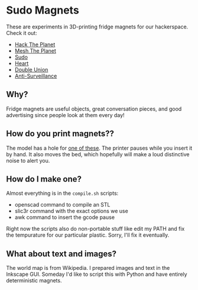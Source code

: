 # Sudo Magnets

These are experiments in 3D-printing fridge magnets for our hackerspace. Check it out:

* [Hack The Planet](https://github.com/sudoroom/magnets/blob/master/hack-the-planet/world.stl "'Hack The Planet' magnet")
* [Mesh The Planet](https://github.com/sudoroom/magnets/blob/master/hack-the-planet/mesh.stl "'Mesh The Planet' magnet")
* [Sudo](https://github.com/sudoroom/magnets/blob/master/sudo/sudo.stl "'Sudo' magnet")
* [Heart](https://github.com/sudoroom/magnets/blob/master/heart/heart.stl "heart magnet")
* [Double Union](https://github.com/sudoroom/magnets/blob/master/double-union/du.stl "'Double Union' magnet")
* [Anti-Surveillance](https://github.com/sudoroom/magnets/blob/master/fuck-surveillance/cube.stl "'Fuck Surveillance' magnet")

## Why?

Fridge magnets are useful objects, great conversation pieces, and good advertising since people look at them every day!

## How do you print magnets??

The model has a hole for [one of these](http://www.amazon.com/gp/product/B0012ATDD2/ "Is there a non-Amazon link for this?"). The printer pauses while you insert it by hand. It also moves the bed, which hopefully will make a loud distinctive noise to alert you.

## How do I make one?

Almost everything is in the `compile.sh` scripts:
* openscad command to compile an STL
* slic3r command with the exact options we use
* awk command to insert the gcode pause

Right now the scripts also do non-portable stuff like edit my PATH and fix the tempurature for our particular plastic. Sorry, I'll fix it eventually.

## What about text and images?

The world map is from Wikipedia. I prepared images and text in the Inkscape GUI. Someday I'd like to script this with Python and have entirely deterministic magnets.
